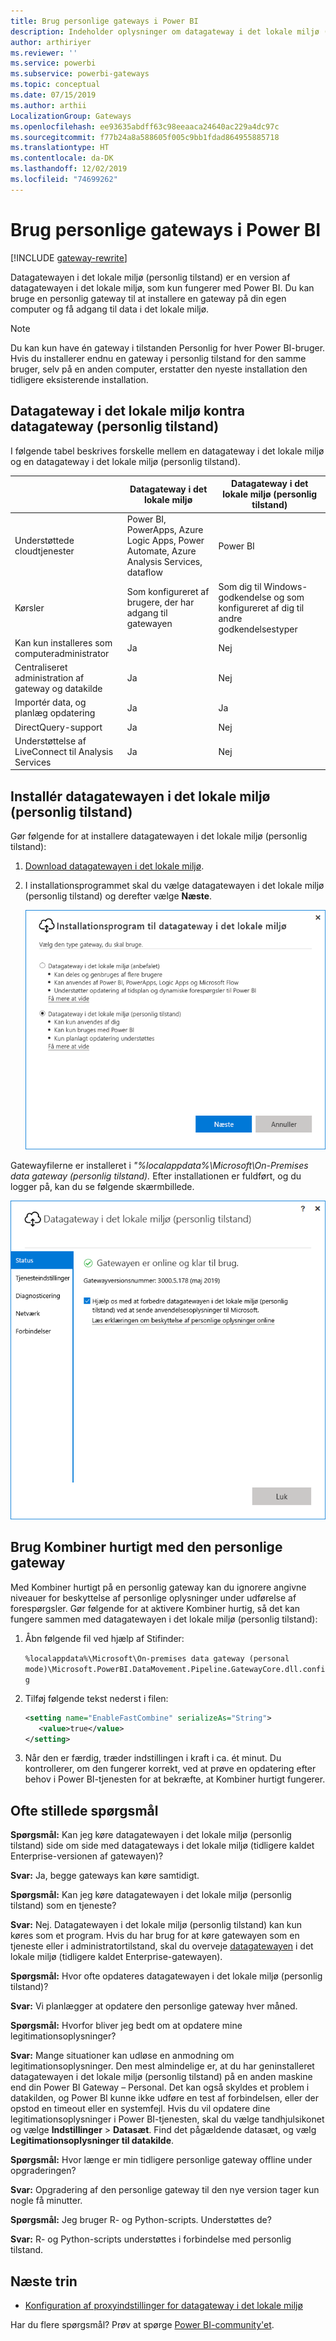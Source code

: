 ```yaml
---
title: Brug personlige gateways i Power BI
description: Indeholder oplysninger om datagateway i det lokale miljø (personlig tilstand) til Power BI, som enkeltpersoner kan bruge til at oprette forbindelse til data i det lokale miljø.
author: arthiriyer
ms.reviewer: ''
ms.service: powerbi
ms.subservice: powerbi-gateways
ms.topic: conceptual
ms.date: 07/15/2019
ms.author: arthii
LocalizationGroup: Gateways
ms.openlocfilehash: ee93635abdff63c98eeaaca24640ac229a4dc97c
ms.sourcegitcommit: f77b24a8a588605f005c9bb1fdad864955885718
ms.translationtype: HT
ms.contentlocale: da-DK
ms.lasthandoff: 12/02/2019
ms.locfileid: "74699262"
---
```

# <a name="use-personal-gateways-in-power-bi"></a>Brug personlige gateways i Power BI

[!INCLUDE [gateway-rewrite](includes/gateway-rewrite.md)]

Datagatewayen i det lokale miljø (personlig tilstand) er en version af datagatewayen i det lokale miljø, som kun fungerer med Power BI. Du kan bruge en personlig gateway til at installere en gateway på din egen computer og få adgang til data i det lokale miljø.

> [!NOTE]
> Du kan kun have én gateway i tilstanden Personlig for hver Power BI-bruger. Hvis du installerer endnu en gateway i personlig tilstand for den samme bruger, selv på en anden computer, erstatter den nyeste installation den tidligere eksisterende installation.

## <a name="on-premises-data-gateway-vs-on-premises-data-gateway-personal-mode"></a>Datagateway i det lokale miljø kontra datagateway (personlig tilstand)

I følgende tabel beskrives forskelle mellem en datagateway i det lokale miljø og en datagateway i det lokale miljø (personlig tilstand).

|   |Datagateway i det lokale miljø | Datagateway i det lokale miljø (personlig tilstand) |
| ---- | ---- | ---- |
|Understøttede cloudtjenester |Power BI, PowerApps, Azure Logic Apps, Power Automate, Azure Analysis Services, dataflow |Power BI |
|Kørsler |Som konfigureret af brugere, der har adgang til gatewayen |Som dig til Windows-godkendelse og som konfigureret af dig til andre godkendelsestyper |
|Kan kun installeres som computeradministrator |Ja |Nej |
|Centraliseret administration af gateway og datakilde |Ja |Nej |
|Importér data, og planlæg opdatering |Ja |Ja |
|DirectQuery-support |Ja |Nej |
|Understøttelse af LiveConnect til Analysis Services |Ja |Nej |

## <a name="install-the-on-premises-data-gateway-personal-mode"></a>Installér datagatewayen i det lokale miljø (personlig tilstand)

Gør følgende for at installere datagatewayen i det lokale miljø (personlig tilstand):

1. [Download datagatewayen i det lokale miljø](https://go.microsoft.com/fwlink/?LinkId=820925&clcid=0x409).

2. I installationsprogrammet skal du vælge datagatewayen i det lokale miljø (personlig tilstand) og derefter vælge **Næste**.

   ![Vælg datagatewayen i det lokale miljø (personlig tilstand)](media/service-gateway-personal-mode/personal-gateway-select.png)

Gatewayfilerne er installeret i _"%localappdata%\Microsoft\On-Premises data gateway (personlig tilstand)._ Efter installationen er fuldført, og du logger på, kan du se følgende skærmbillede.

![Datagateway i det lokale miljø (personlig tilstand) lykkedes](media/service-gateway-personal-mode/personal-gateway-complete.png)

## <a name="use-fast-combine-with-the-personal-gateway"></a>Brug Kombiner hurtigt med den personlige gateway

Med Kombiner hurtigt på en personlig gateway kan du ignorere angivne niveauer for beskyttelse af personlige oplysninger under udførelse af forespørgsler. Gør følgende for at aktivere Kombiner hurtig, så det kan fungere sammen med datagatewayen i det lokale miljø (personlig tilstand):

1. Åbn følgende fil ved hjælp af Stifinder:

   `%localappdata%\Microsoft\On-premises data gateway (personal mode)\Microsoft.PowerBI.DataMovement.Pipeline.GatewayCore.dll.config`

2. Tilføj følgende tekst nederst i filen:

    ```xml
    <setting name="EnableFastCombine" serializeAs="String">
       <value>true</value>
    </setting>
    ```

3. Når den er færdig, træder indstillingen i kraft i ca. ét minut. Du kontrollerer, om den fungerer korrekt, ved at prøve en opdatering efter behov i Power BI-tjenesten for at bekræfte, at Kombiner hurtigt fungerer.

## <a name="frequently-asked-questions-faq"></a>Ofte stillede spørgsmål

**Spørgsmål:** Kan jeg køre datagatewayen i det lokale miljø (personlig tilstand) side om side med datagateways i det lokale miljø (tidligere kaldet Enterprise-versionen af gatewayen)?
  
**Svar:** Ja, begge gateways kan køre samtidigt.

**Spørgsmål:** Kan jeg køre datagatewayen i det lokale miljø (personlig tilstand) som en tjeneste?
  
**Svar:** Nej. Datagatewayen i det lokale miljø (personlig tilstand) kan kun køres som et program. Hvis du har brug for at køre gatewayen som en tjeneste eller i administratortilstand, skal du overveje [datagatewayen](/data-integration/gateway/service-gateway-onprem) i det lokale miljø (tidligere kaldet Enterprise-gatewayen).

**Spørgsmål:** Hvor ofte opdateres datagatewayen i det lokale miljø (personlig tilstand)?
  
**Svar:** Vi planlægger at opdatere den personlige gateway hver måned.

**Spørgsmål:** Hvorfor bliver jeg bedt om at opdatere mine legitimationsoplysninger?
  
**Svar:** Mange situationer kan udløse en anmodning om legitimationsoplysninger. Den mest almindelige er, at du har geninstalleret datagatewayen i det lokale miljø (personlig tilstand) på en anden maskine end din Power BI Gateway – Personal. Det kan også skyldes et problem i datakilden, og Power BI kunne ikke udføre en test af forbindelsen, eller der opstod en timeout eller en systemfejl. Hvis du vil opdatere dine legitimationsoplysninger i Power BI-tjenesten, skal du vælge tandhjulsikonet og vælge **Indstillinger** > **Datasæt**. Find det pågældende datasæt, og vælg **Legitimationsoplysninger til datakilde**.

**Spørgsmål:** Hvor længe er min tidligere personlige gateway offline under opgraderingen?
  
**Svar:** Opgradering af den personlige gateway til den nye version tager kun nogle få minutter.

**Spørgsmål:** Jeg bruger R- og Python-scripts. Understøttes de?
  
**Svar:** R- og Python-scripts understøttes i forbindelse med personlig tilstand.

## <a name="next-steps"></a>Næste trin

* [Konfiguration af proxyindstillinger for datagateway i det lokale miljø](/data-integration/gateway/service-gateway-proxy)  

Har du flere spørgsmål? Prøv at spørge [Power BI-community'et](https://community.powerbi.com/).
